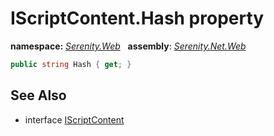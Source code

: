 # IScriptContent.Hash property
**namespace:** *[Serenity.Web](../../README.md#serenity.web-namespace)*   **assembly**: *[Serenity.Net.Web](../../README.md)*

```csharp
public string Hash { get; }
```

## See Also

* interface [IScriptContent](../IScriptContent.md)